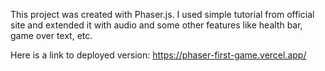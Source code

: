 This project was created with Phaser.js. I used simple tutorial from official site and extended it with audio and some other features like health bar, game over text, etc.

Here is a link to deployed version: https://phaser-first-game.vercel.app/
